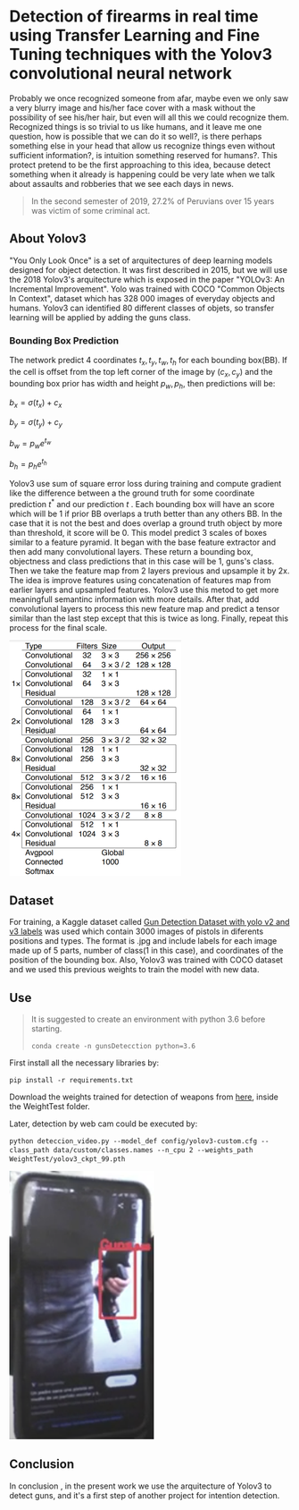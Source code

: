 # Detection of firearms in real time using Transfer Learning and Fine Tuning techniques with the Yolov3 convolutional neural network

Probably we once recognized someone from afar, maybe even we only saw a very blurry image and his/her face cover with a mask without the possibility of see his/her hair, but even will all this we could recognize them. Recognized things is so trivial to us like humans, and it leave me one question, how is possible that we can do it so well?, is there perhaps something else in your head that allow us  recognize things even without sufficient information?, is intuition something reserved for humans?. This protect pretend to be the first approaching to this idea, because detect something when it already is happening could be very late when we talk about assaults and robberies that we see each days in news.

> In the second semester of 2019, 27.2\% of Peruvians over 15 years was victim of some criminal act.

## About Yolov3

"You Only Look Once" is a set of arquitectures of deep learning models designed for object detection. It was first described in 2015, but we will use the 2018 Yolov3's arquitecture which is exposed in the paper "YOLOv3: An Incremental Improvement". Yolo was trained with COCO "Common Objects In Context", dataset which has 328 000 images of everyday objects and humans. Yolov3 can identified 80 different classes of objets, so transfer learning will be applied by adding the guns class.

### Bounding Box Prediction

The network predict 4 coordinates $t_x, t_y,t_w,t_h$ for each bounding box(BB). If the cell is offset from the top left corner of the image by $(c_x, c_y)$ and the bounding box prior has width and height $p_w, p_h$, then predictions will be:

 $b_x = \sigma(t_x) + c_x$ 
 
 $b_y = \sigma(t_y) + c_y$
 
 $b_w = p_we^{t_w}$
 
 $b_h = p_he^{t_h}$
 
Yolov3 use sum of square error loss during training and compute gradient like the difference between a the ground truth for some coordinate prediction $t^*$ and our prediction $t$ . Each bounding box will have an score which will be 1 if prior BB overlaps a truth better than any others BB. In the case that it is not the best and does overlap a ground truth object by more than threshold, it score will be 0.
This model predict 3 scales of boxes similar to a feature pyramid. It began with the base feature extractor and then add many convolutional layers. These return a bounding box, objectness and class predictions that in this case will be 1, guns's class. Then we take the feature map from 2 layers previous and upsample it by 2x. The idea is improve features using concatenation of features map from earlier layers and upsampled features. Yolov3 use this metod to get more meaningfull semantinc information with more details.
After that, add convolutional layers to process this new feature map and predict a tensor similar than the last step except that this is twice as long.
Finally, repeat this process for the final scale.

<img src="README.assets/Darknet-53.png" alt="Darknet-53" style="zoom:50%;" />

## Dataset

For training, a Kaggle dataset called [Gun Detection Dataset with yolo v2 and v3 labels](https://www.kaggle.com/datasets/atulyakumar98/gundetection) was used which contain 3000 images of pistols in diferents positions and types. The format is .jpg and include labels for each image made up of 5 parts, number of class(1 in this case), and coordinates of the position of the bounding box. Also, Yolov3 was trained with COCO dataset and we used this previous weights to train the model with new data.

## Use

> It is suggested to create an environment with python 3.6 before starting.
>
> ```shell
> conda create -n gunsDetecction python=3.6
> ```
>
> 

First install all the necessary libraries by:

```shell
pip install -r requirements.txt
```

Download the weights trained for detection of weapons from [here](https://drive.google.com/file/d/15JY6E8JCBKiqpz-SSB0uD8JXQ0FjwCGV/view?usp=sharing), inside the WeightTest folder.

Later, detection by web cam could be executed by:

```shell
python deteccion_video.py --model_def config/yolov3-custom.cfg --class_path data/custom/classes.names --n_cpu 2 --weights_path WeightTest/yolov3_ckpt_99.pth
```



<img src="README.assets/image-20220729232028746.png" alt="image-20220729232028746" style="zoom:67%;" />

## Conclusion

In conclusion , in the present work we use the arquitecture of Yolov3 to detect guns, and it's a first step of another project for intention detection.

